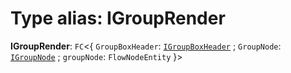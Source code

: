 # Type alias: IGroupRender

**IGroupRender**: `FC`<{ `GroupBoxHeader`: [`IGroupBoxHeader`](/auto-docs/group-plugin/types/IGroupBoxHeader.md) ; `GroupNode`: [`IGroupNode`](/auto-docs/group-plugin/types/IGroupNode.md) ; `groupNode`: `FlowNodeEntity`  }>
